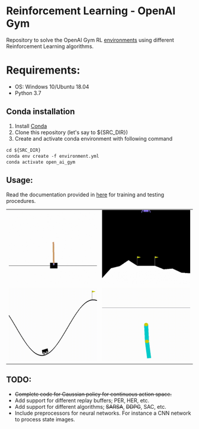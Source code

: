 
# Reinforcement Learning - OpenAI Gym
Repository to solve the OpenAI Gym RL [environments](https://github.com/openai/gym/wiki/Table-of-environments) using different Reinforcement Learning algorithms.

# Requirements:
- OS: Windows 10/Ubuntu 18.04
- Python 3.7


 ## Conda installation
 1. Install [Conda](https://docs.anaconda.com/anaconda/install/linux/)
 2. Clone this repository (let's say to ${SRC_DIR})
3. Create and activate conda environment with following command  
```shell
cd ${SRC_DIR}  
conda env create -f environment.yml    
conda activate open_ai_gym
```

## Usage:
Read the documentation provided in [here](run/README.md) for training and testing procedures.  

|    |   |  
| ------------- | ------------- |  
| <img src="assets/CartPoleV0_Sarsa.gif" width="350" height="200" title="CartPole-v0 using SARSA algorithm"/>  | <img src="assets/LunarLanderV2_DDQN.gif" width="350" height="200" title="LunarLander-v2 using DDQN algorithm"/>  |
| <img src="assets/MountainCarV0_DDQN.gif" width="350" height="200" title="MountainCar-v0 using DDQN algorithm"/>  | <img src="assets/AcrobotV1_DDQN.gif" width="350" height="200" title="Acrobot-v1 using DDQN algorithm"/>  |
 
## TODO:
- ~~Complete code for Gaussian policy for continuous action space.~~
- Add support for different replay buffers; PER, HER, etc.
- Add support for different algorithms; ~~SARSA~~, ~~DDPG~~, SAC, etc.
- Include preprocessors for neural networks. For instance a CNN network to process state images.